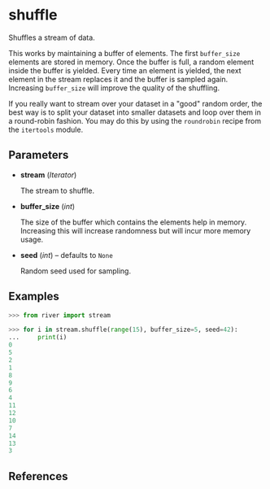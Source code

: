 # shuffle

Shuffles a stream of data.

This works by maintaining a buffer of elements. The first `buffer_size` elements are stored in memory. Once the buffer is full, a random element inside the buffer is yielded. Every time an element is yielded, the next element in the stream replaces it and the buffer is sampled again. Increasing `buffer_size` will improve the quality of the shuffling. 

If you really want to stream over your dataset in a "good" random order, the best way is to split your dataset into smaller datasets and loop over them in a round-robin fashion. You may do this by using the ``roundrobin`` recipe from the `itertools` module.

## Parameters

- **stream** (*Iterator*)

    The stream to shuffle.

- **buffer_size** (*int*)

    The size of the buffer which contains the elements help in memory. Increasing this will increase randomness but will incur more memory usage.

- **seed** (*int*) – defaults to `None`

    Random seed used for sampling.



## Examples

```python
>>> from river import stream

>>> for i in stream.shuffle(range(15), buffer_size=5, seed=42):
...     print(i)
0
5
2
1
8
9
6
4
11
12
10
7
14
13
3
```

## References

[^1]: [Visualizing TensorFlow's streaming shufflers](http://www.moderndescartes.com/essays/shuffle_viz/)

